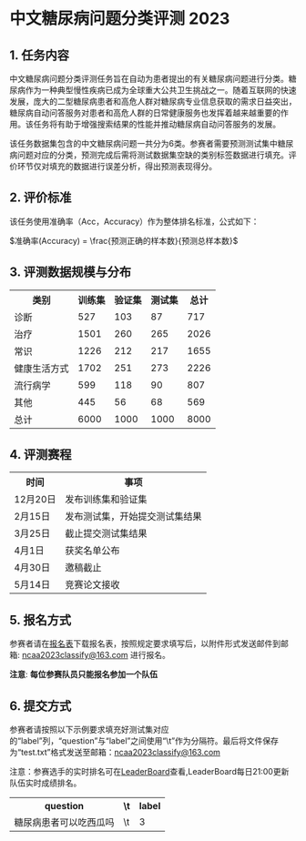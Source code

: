 # 中文糖尿病问题分类评测 2023
## 1. 任务内容
中文糖尿病问题分类评测任务旨在自动为患者提出的有关糖尿病问题进行分类。糖尿病作为一种典型慢性疾病已成为全球重大公共卫生挑战之一。随着互联网的快速发展，庞大的二型糖尿病患者和高危人群对糖尿病专业信息获取的需求日益突出，糖尿病自动问答服务对患者和高危人群的日常健康服务也发挥着越来越重要的作用。该任务将有助于增强搜索结果的性能并推动糖尿病自动问答服务的发展。

该任务数据集包含的中文糖尿病问题一共分为6类。参赛者需要预测测试集中糖尿病问题对应的分类，预测完成后需将测试数据集空缺的类别标签数据进行填充。评价环节仅对填充的数据进行误差分析，得出预测表现得分。

## 2. 评价标准
该任务使用准确率（Acc，Accuracy）作为整体排名标准，公式如下：

$准确率(Accuracy) = \frac{预测正确的样本数}{预测总样本数}$

## 3. 评测数据规模与分布

<table><tr><th>类别</th><th>训练集</th><th>验证集</th><th>测试集</th><th>总计</th></tr>
  <tr><td>诊断</td><td>527</td><td>103</td><td>87</td><td>717</td></tr>
  <tr><td>治疗</td><td>1501</td><td>260</td><td>265</td><td>2026</td></tr>
  <tr><td>常识</td><td>1226</td><td>212</td><td>217</td><td>1655</td></tr>
  <tr><td>健康生活方式</td><td>1702</td><td>251</td><td>273</td><td>2226</td></tr>
  <tr><td>流行病学</td><td>599</td><td>118</td><td>90</td><td>807</td></tr>
  <tr><td>其他</td><td>445</td><td>56</td><td>68</td><td>569</td></tr>
  <tr><td>总计</td><td>6000</td><td>1000</td><td>1000</td><td>8000</td></tr>
</table>

## 4. 评测赛程

<table><tr><th>时间</th><th>事项</th></tr>
<tr><td>12月20日</td><td>发布训练集和验证集</td></tr>
<tr><td>2月15日</td><td>发布测试集，开始提交测试集结果</td></tr>
<tr><td>3月25日</td><td>截止提交测试集结果</td></tr>
<tr><td>4月1日</td><td>获奖名单公布</td></tr>
</tr><tr><td>4月30日</td><td>邀稿截止</td></tr>
<tr><td>5月14日</td><td>竞赛论文接收</td></tr>
</table>

## 5. 报名方式
参赛者请在[报名表](https://github.com/yuni-bobo/Chinese-DQC/blob/main/Registration-Form.docx)下载报名表，按照规定要求填写后，以附件形式发送邮件到邮箱: ncaa2023classify@163.com 进行报名。

**注意**: **每位参赛队员只能报名参加一个队伍**

## 6. 提交方式
参赛者请按照以下示例要求填充好测试集对应的“label”列，“question”与“label”之间使用“\t”作为分隔符。最后将文件保存为“test.txt”格式发送至邮箱：ncaa2023classify@163.com 

注意：参赛选手的实时排名可在[LeaderBoard](https://yuni-bobo.github.io/leaderboard.html)查看,LeaderBoard每日21:00更新队伍实时成绩排名。
<table><tr><th>question</th><th>\t</th><th>label</th></tr><tr><td>糖尿病患者可以吃西瓜吗</td><td>\t</td><td>3</td></tr></table>
